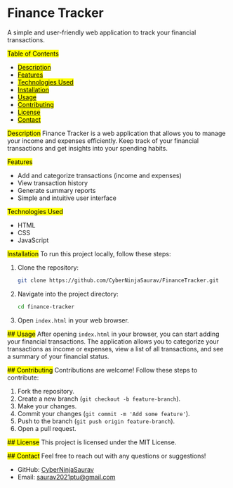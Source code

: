 # Finance Tracker

A simple and user-friendly web application to track your financial transactions.

<mark> Table of Contents</mark>
- [<mark>Description</mark>](#description)
- [<mark>Features</mark>](#features)
- [<mark>Technologies Used</mark>](#technologies-used)
- [<mark>Installation</mark>](#installation)
- [<mark>Usage</mark>](#usage)
- [<mark>Contributing</mark>](#contributing)
- [<mark>License</mark>](#license)
- [<mark>Contact</mark>](#contact)

<mark>  Description</mark>
Finance Tracker is a web application that allows you to manage your income and expenses efficiently. Keep track of your financial transactions and get insights into your spending habits.

<mark>  Features</mark>
- Add and categorize transactions (income and expenses)
- View transaction history
- Generate summary reports
- Simple and intuitive user interface

<mark>  Technologies Used</mark>
- HTML
- CSS
- JavaScript

<mark>  Installation</mark>
To run this project locally, follow these steps:

1. Clone the repository:
    ```bash
    git clone https://github.com/CyberNinjaSaurav/FinanceTracker.git
    ```

2. Navigate into the project directory:
    ```bash
    cd finance-tracker
    ```

3. Open `index.html` in your web browser.

<mark>## Usage</mark>
After opening `index.html` in your browser, you can start adding your financial transactions. The application allows you to categorize your transactions as income or expenses, view a list of all transactions, and see a summary of your financial status.

<mark>## Contributing</mark>
Contributions are welcome! Follow these steps to contribute:

1. Fork the repository.
2. Create a new branch (`git checkout -b feature-branch`).
3. Make your changes.
4. Commit your changes (`git commit -m 'Add some feature'`).
5. Push to the branch (`git push origin feature-branch`).
6. Open a pull request.

<mark>## License</mark>
This project is licensed under the MIT License.

<mark>## Contact</mark>
Feel free to reach out with any questions or suggestions!

- GitHub: [CyberNinjaSaurav](https://github.com/CyberNinjaSaurav)
- Email: saurav2021ptu@gmail.com
